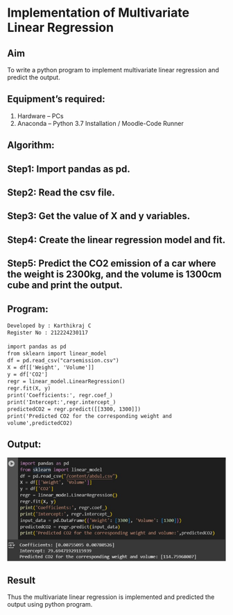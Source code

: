# Implementation of Multivariate Linear Regression
## Aim
To write a python program to implement multivariate linear regression and predict the output.
## Equipment’s required:
1.	Hardware – PCs
2.	Anaconda – Python 3.7 Installation / Moodle-Code Runner
## Algorithm:
## Step1: Import pandas as pd.

## Step2: Read the csv file.

## Step3: Get the value of X and y variables.

## Step4: Create the linear regression model and fit.

## Step5: Predict the CO2 emission of a car where the weight is 2300kg, and the volume is 1300cm cube and print the output.

## Program:
```
Developed by : Karthikraj C
Register No : 212224230117

import pandas as pd
from sklearn import linear_model
df = pd.read_csv("carsemission.csv")
X = df[['Weight', 'Volume']]
y = df['CO2']
regr = linear_model.LinearRegression()
regr.fit(X, y)
print('Coefficients:', regr.coef_)
print('Intercept:',regr.intercept_)
predictedCO2 = regr.predict([[3300, 1300]])
print('Predicted CO2 for the corresponding weight and volume',predictedCO2)

```
## Output:
![alt text](exp10.jpg)
## Result
Thus the multivariate linear regression is implemented and predicted the output using python program.